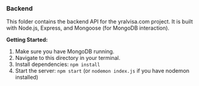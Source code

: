 ### Backend

This folder contains the backend API for the yralvisa.com project. It is built with Node.js, Express, and Mongoose (for MongoDB interaction).

**Getting Started:**

1.  Make sure you have MongoDB running.
2.  Navigate to this directory in your terminal.
3.  Install dependencies: `npm install`
4.  Start the server: `npm start` (or `nodemon index.js` if you have nodemon installed) 